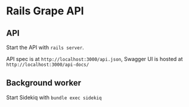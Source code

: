 # Rails Grape API

## API

Start the API with `rails server`.

API spec is at `http://localhost:3000/api.json`, Swagger UI is hosted at
`http://localhost:3000/api-docs/`

## Background worker

Start Sidekiq with `bundle exec sidekiq`
